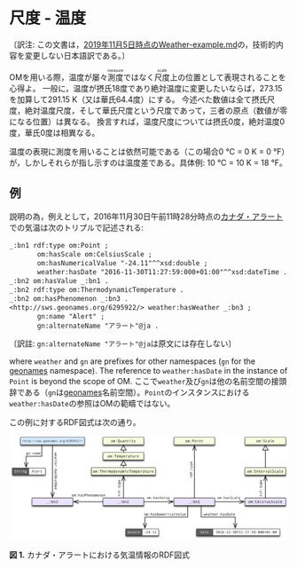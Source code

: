 # 尺度 - 温度

〔訳注: この文書は，[2019年11月5日時点のWeather-example.md](https://github.com/HajoRijgersberg/OM/blob/11097b04a28fef7e0901f24f087b2ba27d6f1c90/Weather-example.md)の，技術的内容を変更しない日本語訳である。〕 

OMを用いる際，温度が屡々<ruby>測度<rp>(</rp><rt>measure</rt><rp>)</rp></ruby>ではなく<ruby>尺度<rp>(</rp><rt>scale</rt><rp>)</rp></ruby>上の位置として表現されることを心得よ。
一般に，温度が摂氏18度であり絶対温度に変更したいならば，273.15を加算して291.15 K（又は華氏64.4度）にする。
今述べた数値は全て摂氏尺度，絶対温度尺度，そして華氏尺度という尺度であって，三者の原点（数値が零になる位置）は異なる。
換言すれば，温度尺度については摂氏0度，絶対温度0度，華氏0度は相異なる。

温度の表現に測度を用いることは依然可能である（この場合0 °C = 0 K = 0 °F）が，しかしそれらが指し示すのは温度差である。具体例: 10 °C = 10 K = 18 °F。

## 例

説明の為，例えとして，2016年11月30日午前11時28分時点の[カナダ・アラート](https://ja.wikipedia.org/?curid=1642577)での気温は次のトリプルで記述される:

```turtle
_:bn1 rdf:type om:Point ;
	   om:hasScale om:CelsiusScale ;
	   om:hasNumericalValue "-24.11"^^xsd:double ;
	   weather:hasDate "2016-11-30T11:27:59:000+01:00"^^xsd:dateTime .
_:bn2 om:hasValue _:bn1 .
_:bn2 rdf:type om:ThermodynamicTemperature .
_:bn2 om:hasPhenomenon _:bn3 .
<http://sws.geonames.org/6295922/> weather:hasWeather _:bn3 ;
	   gn:name "Alert" ;
	   gn:alternateName "アラート"@ja .
```
〔訳註: `gn:alternateName "アラート"@ja`は原文には存在しない〕

where `weather` and `gn` are prefixes for other namespaces (`gn` for the [geonames](http://www.geonames.org) namespace). The reference to `weather:hasDate` in the instance of `Point` is beyond the scope of OM.
ここで`weather`及び`gn`は他の名前空間の接頭辞である（`gn`は[geonames](http://www.geonames.org)名前空間）。`Point`のインスタンスにおける`weather:hasDate`の参照はOMの範疇ではない。

この例に対するRDF図式は次の通り。

![例: アラートの天気](/images/OM-2.0-Example-Weather.png)

**図 1.** カナダ・アラートにおける気温情報のRDF図式
